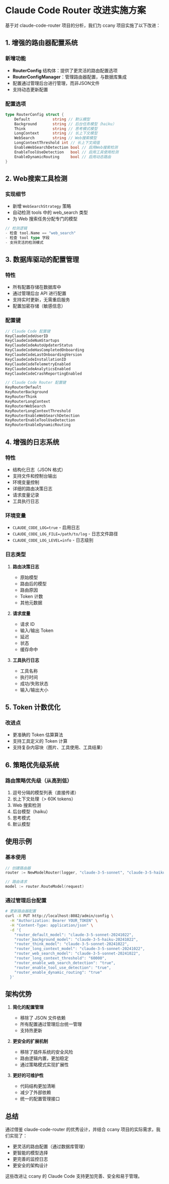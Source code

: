 # Claude Code Router 改进实施方案

基于对 claude-code-router 项目的分析，我们为 ccany 项目实施了以下改进：

## 1. 增强的路由器配置系统

### 新增功能
- **RouterConfig** 结构体：提供了更灵活的路由配置选项
- **RouterConfigManager**：管理路由器配置，与数据库集成
- 配置通过管理后台进行管理，而非JSON文件
- 支持动态更新配置

### 配置选项
```go
type RouterConfig struct {
    Default          string // 默认模型
    Background       string // 后台任务模型（haiku）
    Think            string // 思考模式模型
    LongContext      string // 长上下文模型
    WebSearch        string // Web搜索模型
    LongContextThreshold int // 长上下文阈值
    EnableWebSearchDetection bool // 启用Web搜索检测
    EnableToolUseDetection   bool // 启用工具使用检测
    EnableDynamicRouting     bool // 启用动态路由
}
```

## 2. Web搜索工具检测

### 实现细节
- 新增 `WebSearchStrategy` 策略
- 自动检测 tools 中的 web_search 类型
- 为 Web 搜索任务分配专门的模型

```go
// 检测逻辑
- 检查 tool.Name == "web_search"
- 检查 tool type 字段
- 支持灵活的检测模式
```

## 3. 数据库驱动的配置管理

### 特性
- 所有配置存储在数据库中
- 通过管理后台 API 进行配置
- 支持实时更新，无需重启服务
- 配置加密存储（敏感信息）

### 配置键
```go
// Claude Code 配置键
KeyClaudeCodeUserID
KeyClaudeCodeNumStartups
KeyClaudeCodeAutoUpdaterStatus
KeyClaudeCodeHasCompletedOnboarding
KeyClaudeCodeLastOnboardingVersion
KeyClaudeCodeInstallationID
KeyClaudeCodeTelemetryEnabled
KeyClaudeCodeAnalyticsEnabled
KeyClaudeCodeCrashReportingEnabled

// Claude Code Router 配置键
KeyRouterDefault
KeyRouterBackground
KeyRouterThink
KeyRouterLongContext
KeyRouterWebSearch
KeyRouterLongContextThreshold
KeyRouterEnableWebSearchDetection
KeyRouterEnableToolUseDetection
KeyRouterEnableDynamicRouting
```

## 4. 增强的日志系统

### 特性
- 结构化日志（JSON 格式）
- 支持文件和控制台输出
- 环境变量控制
- 详细的路由决策日志
- 请求度量记录
- 工具执行日志

### 环境变量
- `CLAUDE_CODE_LOG=true` - 启用日志
- `CLAUDE_CODE_LOG_FILE=/path/to/log` - 日志文件路径
- `CLAUDE_CODE_LOG_LEVEL=info` - 日志级别

### 日志类型
1. **路由决策日志**
   - 原始模型
   - 路由后的模型
   - 路由原因
   - Token 计数
   - 其他元数据

2. **请求度量**
   - 请求 ID
   - 输入/输出 Token
   - 延迟
   - 状态
   - 缓存命中

3. **工具执行日志**
   - 工具名称
   - 执行时间
   - 成功/失败状态
   - 输入/输出大小

## 5. Token 计数优化

### 改进点
- 更准确的 Token 估算算法
- 支持工具定义的 Token 计算
- 支持复杂内容块（图片、工具使用、工具结果）

## 6. 策略优先级系统

### 路由策略优先级（从高到低）
1. 逗号分隔的模型列表（直接传递）
2. 长上下文处理（> 60K tokens）
3. Web 搜索检测
4. 后台模型（haiku）
5. 思考模式
6. 默认模型

## 使用示例

### 基本使用
```go
// 创建路由器
router := NewModelRouter(logger, "claude-3-5-sonnet", "claude-3-5-haiku")

// 路由请求
model := router.RouteModel(request)
```

### 通过管理后台配置
```bash
# 更新路由器配置
curl -X PUT http://localhost:8082/admin/config \
  -H "Authorization: Bearer YOUR_TOKEN" \
  -H "Content-Type: application/json" \
  -d '{
    "router_default_model": "claude-3-5-sonnet-20241022",
    "router_background_model": "claude-3-5-haiku-20241022",
    "router_think_model": "claude-3-5-sonnet-20241022",
    "router_long_context_model": "claude-3-5-sonnet-20241022",
    "router_web_search_model": "claude-3-5-sonnet-20241022",
    "router_long_context_threshold": "60000",
    "router_enable_web_search_detection": "true",
    "router_enable_tool_use_detection": "true",
    "router_enable_dynamic_routing": "true"
  }'
```

## 架构优势

1. **简化的配置管理**
   - 移除了 JSON 文件依赖
   - 所有配置通过管理后台统一管理
   - 支持热更新

2. **更安全的扩展机制**
   - 移除了插件系统的安全风险
   - 路由逻辑内置，更加稳定
   - 通过策略模式实现扩展性

3. **更好的可维护性**
   - 代码结构更加清晰
   - 减少了外部依赖
   - 统一的配置管理接口

## 总结

通过借鉴 claude-code-router 的优秀设计，并结合 ccany 项目的实际需求，我们实现了：
- 更灵活的路由配置（通过数据库管理）
- 更智能的模型选择
- 更完善的监控日志
- 更安全的架构设计

这些改进让 ccany 的 Claude Code 支持更加完善、安全和易于管理。